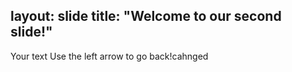layout: slide
title: "Welcome to our second slide!"
---
Your text
Use the left arrow to go back!cahnged
